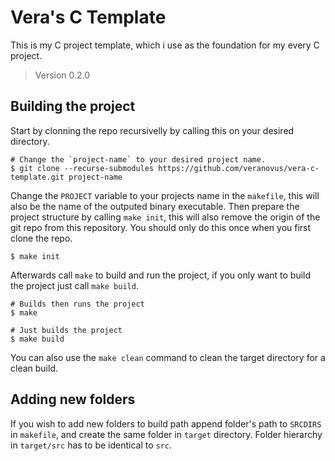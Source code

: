# Vera's C Template

This is my C project template, which i use as the foundation for my every C project.

> Version 0.2.0

## Building the project

Start by clonning the repo recursivelly by calling this on your desired directory.

```shell
# Change the `project-name` to your desired project name.
$ git clone --recurse-submodules https://github.com/veranovus/vera-c-template.git project-name
```

Change the `PROJECT` variable to your projects name in the `makefile`, this will also be the name of the outputed binary executable. Then prepare the project structure by calling `make init`, this will also remove the origin of the git repo from this repository. You should only do this once when you first clone the repo.

```shell
$ make init
```

Afterwards call `make` to build and run the project, if you only want to build the project just call `make build`.

```shell
# Builds then runs the project
$ make

# Just builds the project
$ make build
```

You can also use the `make clean` command to clean the target directory for a clean build.

## Adding new folders

If you wish to add new folders to build path append folder's path to `SRCDIRS` in `makefile`, and create the same folder in `target` directory. Folder hierarchy in `target/src` has to be identical to `src`. 